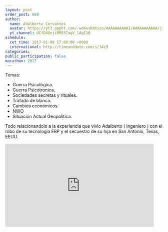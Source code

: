 ```yaml
---
layout: post
order_post: 680
author:
  name: Adalberto Cervantes
  avatar: https://yt3.ggpht.com/-wd4esRXXszo/AAAAAAAAAAI/AAAAAAAAAAA/j1eRnRV536g/s88-c-k-no-mo-rj-c0xffffff/photo.jpg
  yt_channel: UCfD4GnjiRM557agV_lAqI1Q
schedule:
  cet_time: 2017-01-08 17:00:00 +0000
  international: http://timeanddate.com/s/34z9
categories:
public_participation: false
marathon: 2017
---
```

Temas:

- Guerra Psicológica.
- Guerra Psicotronica.
- Sociedades secretas y rituales.
- Tratado de blanca.
- Cambios económicos.
- NWO
- Situación Actual Geopolitica.

Todo relacionandolo a la experiencia que vivio Adalberto ( Ingeniero ) con el robo de su tecnologia ERP y el secuestro de su hija en San Antonio, Texas, EEUU.

<iframe width="475" height="267" src="https://www.youtube.com/embed/6tp1J4RUdnE" frameborder="0" allowfullscreen></iframe>
